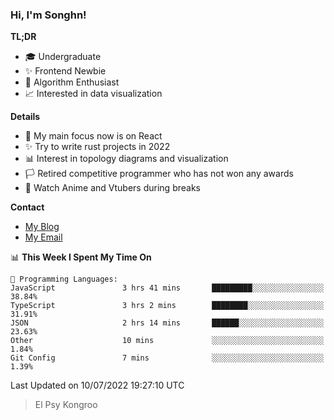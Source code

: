 ### Hi, I'm Songhn!

**TL;DR**

- 🎓 Undergraduate
- ✨ Frontend Newbie
- 🎈 Algorithm Enthusiast
- 📈 Interested in data visualization

**Details**

- 🎯 My main focus now is on React
- ✨ Try to write rust projects in 2022
- 📊 Interest in topology diagrams and visualization
- 🏳️ Retired competitive programmer who has not won any awards
- 🍵 Watch Anime and Vtubers during breaks

**Contact**
- [My Blog](https://blog.songhn.com)
- [My Email](mailto:songhn233@gmail.com)

<!--START_SECTION:waka-->
📊 **This Week I Spent My Time On** 

```text
💬 Programming Languages: 
JavaScript               3 hrs 41 mins       █████████░░░░░░░░░░░░░░░░   38.84% 
TypeScript               3 hrs 2 mins        ████████░░░░░░░░░░░░░░░░░   31.91% 
JSON                     2 hrs 14 mins       ██████░░░░░░░░░░░░░░░░░░░   23.63% 
Other                    10 mins             ░░░░░░░░░░░░░░░░░░░░░░░░░   1.84% 
Git Config               7 mins              ░░░░░░░░░░░░░░░░░░░░░░░░░   1.39%

```


 Last Updated on 10/07/2022 19:27:10 UTC
<!--END_SECTION:waka-->

> El Psy Kongroo

